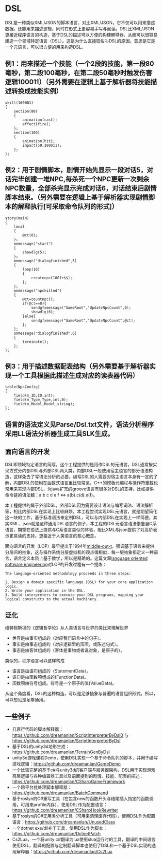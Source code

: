 # DSL
DSL是一种类似XML/JSON的脚本语言，对比XML/JSON，它不仅可以用来描述数据，还能用来描述逻辑，同时在形式上更容易手写与阅读。DSL比XML/JSON更接近程序语言的构造，基于DSL的描述可以方便的构建解释器，从而可以很容易建造一个领域特定语言（DSL）。这是为什么直接取名叫DSL的原因，意思是它是一个元语言，可以很方便的用来构造DSL。

## 例1：用来描述一个技能（一个2段的技能，第一段80毫秒，第二段100毫秒，在第二段50毫秒时触发伤害逻辑100011）（另外需要在逻辑上基于解析器将技能描述转换成技能实例）
```
skill(100001)
{
	section(80)	
	{	
		animation(cast);		
		effect(fire);		
	};	
	section(100)	
	{	
		animation(hit);		
		impact(50,100011);		
	};	
};
```

## 例2：用于剧情脚本，剧情开始先显示一段对话5，对话完毕创建一堆NPC,每杀死一个NPC更新一次剩余NPC数量，全部杀完显示完成对话6，对话结束后剧情脚本结束。（另外需要在逻辑上基于解析器实现剧情脚本的解释执行[可采取命令队列的形式]）

```
story(main)
{
	local	
	{	
		@ct(0);		
	};	
	onmessage("start")	
	{	
		showdlg(5);		
	};	
	onmessage("dialogfinished",5)	
	{	
		loop(10)		
		{		
			createnpc(1001+$$);			
		};		
	};	
	onmessage("npckilled")	
	{	
		@ct=countnpc();		
		if(@ct==0){		
			sendgfxmessage("GameRoot","UpdateNpcCount",0);			
			showdlg(6);			
		}else{		
			sendgfxmessage("GameRoot","UpdateNpcCount",@ct);			
		};		
	};	
	onmessage("dialogfinished",6)	
	{	
		terminate();		
	};	
};
```

## 例3：用于描述数据配表结构（另外需要基于解析器实现一个工具根据此描述生成对应的读表器代码）

```
table(NpcConfig)
{
	field(m_ID,ID,int);	
	field(m_Type,Type,int,0);	
	field(m_Model,Model,string);	
};
```

## 语言的语法定义见Parse/Dsl.txt文件，语法分析程序采用LL语法分析器生成工具SLK生成。

## 面向语言的开发
DSL即领域特定语言的简写，这个工程提供的是用作DSL的元语言。DSL通常按实现方式分内部DSL与外部DSL两大类，内部DSL一般使用宿主语言的部分语法构造，这样免去了写语法分析的必要，编写DSL的人需要对宿主语言本身有一定的了解，内部DSL的使用在函数式语言里比较常见，C++的模板元编程与操作符重载也常用来实现内部DSL，为java扩充的groove语言有很多对DSL的支持，比如提供命令链的语法糖：a b c d e f <=> a(b).c(d).e(f)。


本工程提供的属于外部DSL，外部DSL因为需要设计语法与编写词法、语法解析等，相比内部DSL在实现上比较麻烦，本工程尝试实现DSL元语言，就是期望简化这一块的工作，基于标准语法来定制DSL，可以与内部DSL在实现上一样简便。其实XML、json就是这种通用DSL语言的例子，本工程的DSL元语言语法借鉴自C系语言，期望在语法上提供与C系语言类似的体验，相比XML与json提供了对高阶表示更易读的支持，更接近于人类语言的核心概念。


面向语言的开发（LOP）最早提出于1994年[middle-out-t](http://www.gkc.org.uk/martin/papers/middle-out-t.pdf)，强调基于语言来提供分层间的抽象，这与操作系统分层虚拟机的观点很相似，每一层抽象都定义一种语言，语言定义本质上基于数学，所以是精确的。这篇文章[language oriented software engineering](https://parametri.city/blog/2018-12-23-language-oriented-software-engineering/index.html)对LOP的开发过程有一个提炼：
```
The language-oriented methodology proceeds in three steps:

1. Design a domain specific language (DSL) for your core application logic.
2. Write your application in the DSL.
3. Build interpreters to execute your DSL programs, mapping your logical constructs to the actual machinery.
```

## 泛化
维特根斯坦的《逻辑哲学论》从人类语言与世界的类比来理解世界
- 世界是由事实组成的（对应我们语言中的句子）。
- 事实是由事态组成的（对应逻辑里的函项，或陈述句式）。
- 事态是由客体组成的（客体是事物或者说对象，是原子的）。


类似的，程序语言可以这样构成
- 语言是由语句组成的（StatementData）。
- 语句是由函数项组成的(FunctionData)。
- 函数项由符号组成。符号是一个原子的值(ValueData)。


从这个角度看，DSL的这种构造，可以是足够抽象与普遍的语言组织形式，所以，可以想见是足够通用。

## 一些例子
- 几百行代码的脚本解释器：https://github.com/dreamanlan/ScriptInterpreterByDsl0 与 https://github.com/dreamanlan/ScriptInterpreterByDsl
- 基于DSL的unity3d地形生成：https://github.com/dreamanlan/TerrainGenByDsl
- unity3d游戏课程Demo，使用DSL实现一个基于命令队列的脚本，并用于编写游戏逻辑：https://github.com/dreamanlan/GameDemo
- 一个比较完整的基于c#与unity3d的客户端与服务器架构，DSL用于实现游戏高层逻辑与各种编辑器工具以及前面提到的剧情、技能、配表的描述：https://github.com/dreamanlan/CSharpGameFramework
- 一个跨平台批处理脚本解释器：https://github.com/dreamanlan/BatchCommand
- 基于roslyn的C#重写工具（在包含new的函数开头与结尾插入指定的函数调用，可用来profile内存），使用DSL作为配置语言：https://github.com/dreamanlan/CSharpHookRewriter
- 基于roslyn的C#无用类分析工具（可用来清理废弃代码），使用DSL作为配置语言：https://github.com/dreamanlan/UnusedClass
- 一个dotnet exe/dll补丁工具，使用DSL作为脚本：https://github.com/dreamanlan/DotnetPatch
- Cs2Lua，一个将unity c#翻译为lua使用slua运行时的工具，翻译的中间语言使用DSL，翻译的配置与定制翻译脚本也使用了DSL和一个基于DSL实现的通用解释器：https://github.com/dreamanlan/Cs2Lua
